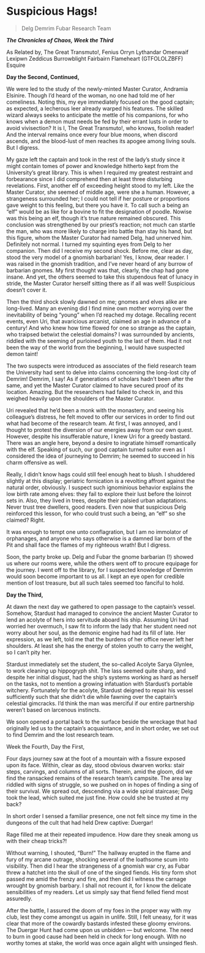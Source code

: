 <!-- TITLE: Suspicious Hags! -->
<!-- SUBTITLE: Or How to Find a Dwarf's Crack -->

# Suspicious Hags!




>    Delg Demrim Fubar Research Team

***The Chronicles of Chaos, Week the Third***

As Related by,
The Great Transmuto!, Fenius Orryn Lythandar Omenwaif Lexipwn Zeddicus Burrowblight Fairbairn Flameheart (GTFOLOLZBFF) Esquire

**Day the Second, Continued,**

We were led to the study of the newly-minted Master Curator, Andramia Elsinire. Though I’d heard of the woman, no one had told me of her comeliness. Noting this, my eye immediately focused on the good captain; as expected, a lecherous leer already warped his features. The skilled wizard always seeks to anticipate the mettle of his companions, for who knows when a demon must needs be fed by their errant lusts in order to avoid vivisection? It is I, The Great Transmuto!, who knows, foolish reader! And the interval remains once every four blue moons, when discord ascends, and the blood-lust of men reaches its apogee among living souls. But I digress.

My gaze left the captain and took in the rest of the lady’s study since it might contain tomes of power and knowledge hitherto kept from the University’s great library. This is when I required my greatest restraint and forbearance since I did comprehend then at least three disturbing revelations. First, another elf of exceeding height stood to my left. Like the Master Curator, she seemed of middle age, were she a human. However, a strangeness surrounded her; I could not tell if her posture or proportions gave weight to this feeling, but there you have it. To call such a being an “elf” would be as like for a bovine to fit the designation of poodle. Nowise was this being an elf, though it’s true nature remained obscured. This conclusion was strengthened by our priest’s reaction; not much can startle the man, who was more likely to charge into battle than stay his hand, but this figure, whom the Master Curator had named Delg, had unnerved him. Definitely not normal. I turned my squinting eyes from Delg to her companion. Then did I receive my second shock. Before me, clear as day, stood the very model of a gnomish barbarian! Yes, I know, dear reader. I was raised in the gnomish tradition, and I’ve never heard of any burrow of barbarian gnomes. My first thought was that, clearly, the chap had gone insane. And yet, the others seemed to take this stupendous feat of lunacy in stride, the Master Curator herself sitting there as if all was well! Suspicious doesn’t cover it.

Then the third shock slowly dawned on me; gnomes and elves alike are long-lived. Many an evening did I find mine own mother worrying over the inevitability of being “young” when I’d reached my dotage. Recalling recent events, even Uri, that avaricious arcanist, claimed an age in advance of a century! And who knew how time flowed for one so strange as the captain, who traipsed betwixt the celestial domains? I was surrounded by ancients, riddled with the seeming of purloined youth to the last of them. Had it not been the way of the world from the beginning, I would have suspected demon taint!

The two suspects were introduced as associates of the field research team the University had sent to delve into claims concerning the long-lost city of Demrim! Demrim, I say! As if generations of scholars hadn’t been after the same, and yet the Master Curator claimed to have secured proof of its location. Amazing. But the researchers had failed to check in, and this weighed heavily upon the shoulders of the Master Curator.

Uri revealed that he’d been a monk with the monastery, and seeing his colleague’s distress, he felt moved to offer our services in order to find out what had become of the research team. At first, I was annoyed, and I thought to protest the diversion of our energies away from our own quest. However, despite his insufferable nature, I knew Uri for a greedy bastard. There was an angle here, beyond a desire to ingratiate himself romantically with the elf. Speaking of such, our good captain turned suitor even as I considered the idea of journeying to Demrim; he seemed to succeed in his charm offensive as well.

Really, I didn’t know hags could still feel enough heat to blush. I shuddered slightly at this display; geriatric fornication is a revolting affront against the natural order, obviously. I suspect such ignominious behavior explains the low birth rate among elves: they fail to explore their lust before the loinrot sets in. Also, they lived in trees, despite their palsied urban adaptations. Never trust tree dwellers, good readers. Even now that suspicious Delg reinforced this lesson, for who could trust such a being, an “elf” so she claimed? Right.

It was enough to tempt one unto conflagration, but I am no immolator of orphanages, and anyone who says otherwise is a damned liar born of the Pit and shall face the flames of my righteous wrath! But I digress.

Soon, the party broke up. Delg and Fubar the gnome barbarian (!) showed us where our rooms were, while the others went off to procure equipage for the journey. I went off to the library, for I suspected knowledge of Demrim would soon become important to us all. I kept an eye open for credible mention of lost treasure, but all such tales seemed too fanciful to hold.

**Day the Third,**

At dawn the next day we gathered to open passage to the captain’s vessel. Somehow, Stardust had managed to convince the ancient Master Curator to lend an acolyte of hers into servitude aboard his ship. Assuming Uri had worried her overmuch, I saw fit to inform the lady that her student need not worry about her soul, as the demonic engine had had its fill of late. Her expression, as we left, told me that the burdens of her office never left her shoulders. At least she has the energy of stolen youth to carry the weight, so I can’t pity her.

Stardust immediately set the student, the so-called Acolyte Sarya Glynlee, to work cleaning up hippogryph shit. The lass seemed quite sharp, and despite her initial disgust, had the ship’s systems working as hard as herself on the tasks, not to mention a growing infatuation with Stardust’s portable witchery. Fortunately for the acolyte, Stardust deigned to repair his vessel sufficiently such that she didn’t die while fawning over the captain’s celestial gimcracks. I’d think the man was merciful if our entire partnership weren’t based on larcenous instincts.

We soon opened a portal back to the surface beside the wreckage that had originally led us to the captain’s acquaintance, and in short order, we set out to find Demrim and the lost research team.

Week the Fourth, Day the First,

Four days journey saw at the foot of a mountain with a fissure exposed upon its face. Within, clear as day, stood obvious dwarven works: stair steps, carvings, and columns of all sorts. Therein, amid the gloom, did we find the ransacked remains of the research team’s campsite. The area lay riddled with signs of struggle, so we pushed on in hopes of finding a sing of their survival. We spread out, descending via a wide spiral staircase; Delg took the lead, which suited me just fine. How could she be trusted at my back?

In short order I sensed a familiar presence, one not felt since my time in the dungeons of the cult that had held Drew captive: Duergar!

Rage filled me at their repeated impudence. How dare they sneak among us with their cheap tricks?!

Without warning, I shouted, “Burn!” The hallway erupted in the flame and fury of my arcane outrage, shocking several of the loathsome scum into visibility. Then did I hear the strangeness of a gnomish war cry, as Fubar threw a hatchet into the skull of one of the singed fiends. His tiny form shot passed me amid the frenzy and fire, and then did I witness the carnage wrought by gnomish barbary. I shall not recount it, for I know the delicate sensibilities of my readers. Let us simply say that fiend felled fiend most assuredly.

After the battle, I assured the doom of my foes in the proper way with my club, lest they come amongst us again in unlife. Still, I felt uneasy, for it was clear that more of the cowardly bastards infested these gloomy environs. The Duergar Hunt had come upon us unbidden — but welcome. The need to burn in good cause had been held in check for long enough. With no worthy tomes at stake, the world was once again alight with unsinged flesh.
